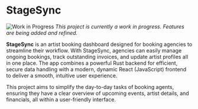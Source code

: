 # StageSync

![Work in Progress](https://img.shields.io/badge/status-WIP-yellow)
*This project is currently a work in progress. Features are being added and refined.*

**StageSync** is an artist booking dashboard designed for booking agencies to streamline their workflow. With StageSync, agencies can easily manage ongoing bookings, track outstanding invoices, and update artist profiles all in one place. The app combines a powerful Rust backend for efficient, secure data handling with a modern, dynamic React (JavaScript) frontend to deliver a smooth, intuitive user experience.

This project aims to simplify the day-to-day tasks of booking agents, ensuring they have a clear overview of upcoming events, artist details, and financials, all within a user-friendly interface.

